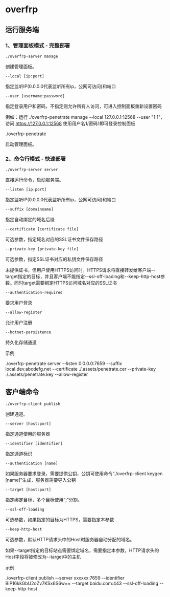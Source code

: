 # overfrp

## 运行服务端
### 1、管理面板模式 - 完整部署
    ./overfrp-server manage

创建管理面板。

    --local [ip:port]
指定监听IP(0.0.0.0代表监听所有ip，公网可访问)和端口

    --user [username:password]
指定登录用户和密码，不指定则允许所有人访问，可进入控制面板重新设置密码

例如：运行 ./overfrp-penetrate manage --local 127.0.0.1:12568 --user "1:1"，访问 https://127.0.0.1:12568 使用用户名1/密码1即可登录控制面板

./overfrp-penetrate

启动管理面板。

### 2、命令行模式 - 快速部署
    ./overfrp-server server
直接运行命令，启动服务端。

    --listen [ip:port]
指定监听IP(0.0.0.0代表监听所有ip，公网可访问)和端口

    --suffix [domainname]
指定自动绑定的域名后缀

    --certificate [certificate file]
可选参数，指定域名对应的SSL证书文件保存路径

    --private-key [private-key file]

可选参数，指定SSL证书对应的私钥文件保存路径

未提供证书，但用户使用HTTPS访问时，HTTPS请求将直接转发给客户端--target指定的目标，并且客户端不能指定--ssl-off-loading和--keep-http-host参数。同时target需要绑定HTTPS访问域名对应的SSL证书

    --authentication-required
要求用户登录

    --allow-register
允许用户注册

    --botnet-persistence
持久化存储通道

示例

./overfrp-penetrate server --listen 0.0.0.0:7659 --suffix local.dev.abcdefg.net --certificate ./.assets/penetrate.cer --private-key ./.assets/penetrate.key --allow-register

## 客户端命令
    ./overfrp-client publish

创建通道。

    --server [host:port]
指定通道使用的服务器

    --identifier [identifier]
指定通道标识

    --authentication [name]
如果服务器要求登录，需要提供公钥，公钥可使用命令“./overfrp-client keygen [name]”生成，服务器需要导入公钥
    
    --target [host:port]

指定绑定目标，多个目标使用“;”分割。
    
    --ssl-off-loading

可选参数，如果指定的目标为HTTPS，需要指定本参数
    
    --keep-http-host

可选参数，默认HTTP请求头中的Host时服务器自动分配的域名。

如果--target指定的目标站点需要绑定域名，需要指定本参数，HTTP请求头的Host字段将被修改为--target中的主机
    
示例

./overfrp-client publish --server xxxxxx:7659 --identifier BIP16kkGbU2oZv7KSx6S6w== --target baidu.com:443 --ssl-off-loading --keep-http-host
